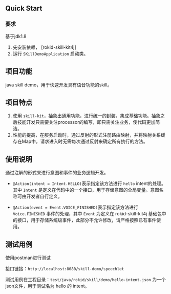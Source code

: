 ## Quick Start
### 要求
基于jdk1.8
1. 先安装依赖，  [rokid-skill-kit4j]
2. 运行 `SKillDemoApplication` 启动类。


## 项目功能
java skill demo，用于快速开发具有语音功能的skill。

## 项目特点
1. 使用 `skill-kit`，抽象出通用功能，进行统一的封装，集成基础功能。抽象之后技能开发只需要关注processor的编写，即只需关注业务，使代码更加简洁。
2. 性能的提高，在服务启动时，通过反射的形式注册路由映射，并将映射关系缓存在Map中，请求进入时无需每次通过反射来确定所有执行的方法。

## 使用说明
通过注解的形式来进行意图和事件的业务逻辑开发。
- `@Action(intent = Intent.HELLO)`表示指定该方法进行 `hello` intent的处理。其中 `Intent` 是定义在代码中的一个接口，用于存储意图的全局变量。意图名称可由开发者自行定义。

- `@Action(event = Event.VOICE_FINISHED)`表示指定该方法进行 `Voice.FINISHED` 事件的处理，其中 `Event` 为定义在 rokid-skill-kit4j 基础包中的接口，用于存储系统级事件，此部分不允许修改，请严格按照已有事件使用。

## 测试用例
使用postman进行测试

接口链接：`http://localhost:8080/skill-demo/speechlet`

测试用例在工程目录：`test/java/rokid/skill/demo/hello-intent.json`
为一个json文件，用于测试名为 hello 的 intent。



